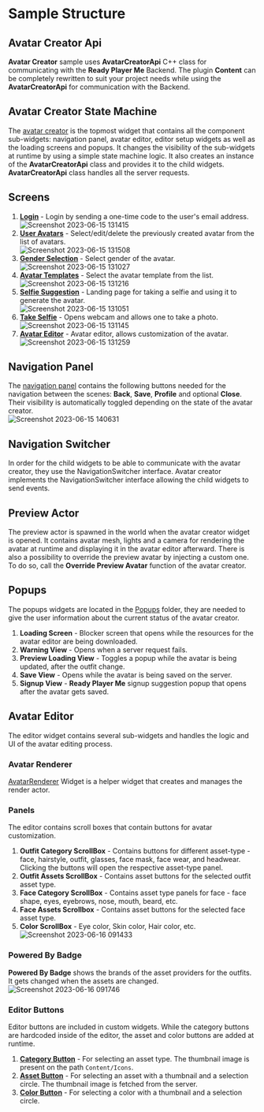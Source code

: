 ﻿# Sample Structure

## Avatar Creator Api
**Avatar Creator** sample uses **AvatarCreatorApi** C++ class for communicating with the **Ready Player Me** Backend. The plugin **Content** can be completely rewritten to suit your project needs while using the **AvatarCreatorApi** for communication with the Backend.

## Avatar Creator State Machine
The [avatar creator](../Content/AvatarCreator/Widgets/WBP_RPM_AvatarCreator.uasset) is the topmost widget that contains all the component sub-widgets: navigation panel, avatar editor, editor setup widgets as well as the loading screens and popups.
It changes the visibility of the sub-widgets at runtime by using a simple state machine logic.
It also creates an instance of the **AvatarCreatorApi** class and provides it to the child widgets. **AvatarCreatorApi** class handles all the server requests.

## Screens
1. [**Login**](../Content/AvatarCreator/Widgets/Pages/WBP_RPM_Login.uasset) - Login by sending a one-time code to the user's email address.<br>
   ![Screenshot 2023-06-15 131415](https://github.com/readyplayerme/rpm-unreal-avatar-creator/assets/3124894/6b19934c-d7fd-4f78-b050-cab75c410269)
2. [**User Avatars**](../Content/AvatarCreator/Widgets/Pages/UserAvatars/WBP_RPM_UserAvatars.uasset) - Select/edit/delete the previously created avatar from the list of avatars.<br>
   ![Screenshot 2023-06-15 131508](https://github.com/readyplayerme/rpm-unreal-avatar-creator/assets/3124894/b2d256e8-bce8-46ea-8406-3be7c99588c8)
3. [**Gender Selection**](../Content/AvatarCreator/Widgets/Pages/WBP_RPM_GenderSelection.uasset) - Select gender of the avatar.<br>
   ![Screenshot 2023-06-15 131027](https://github.com/readyplayerme/rpm-unreal-avatar-creator/assets/3124894/960d8ca3-5ebe-4349-a833-8193cebf1db8)
4. [**Avatar Templates**](../Content/AvatarCreator/Widgets/Pages/AvatarTemplates/WBP_RPM_PickAnAvatar.uasset) - Select the avatar template from the list.<br>
   ![Screenshot 2023-06-15 131216](https://github.com/readyplayerme/rpm-unreal-avatar-creator/assets/3124894/30633ac4-a582-48d0-b196-b8d3ec7f056f)
5. [**Selfie Suggestion**](../Content/AvatarCreator/Widgets/Pages/WBP_RPM_SelfieSuggestion.uasset) - Landing page for taking a selfie and using it to generate the avatar.<br>
   ![Screenshot 2023-06-15 131051](https://github.com/readyplayerme/rpm-unreal-avatar-creator/assets/3124894/466bc705-1ebe-4529-99d3-c1b24a194dfb)
6. [**Take Selfie**](../Content/AvatarCreator/Widgets/Pages/WBP_RPM_TakeSelfie.uasset) - Opens webcam and allows one to take a photo.<br>
   ![Screenshot 2023-06-15 131145](https://github.com/readyplayerme/rpm-unreal-avatar-creator/assets/3124894/8344793e-212c-4d59-85a0-7ef71fe1bfaf)
7. [**Avatar Editor**](../Content/AvatarCreator/Widgets/Editor/WBP_RPM_AvatarEditor.uasset) - Avatar editor, allows customization of the avatar.<br>
   ![Screenshot 2023-06-15 131259](https://github.com/readyplayerme/rpm-unreal-avatar-creator/assets/3124894/466ac898-52e1-483d-8ddd-ac938674b8a1)

## Navigation Panel
The [navigation panel](../Content/AvatarCreator/Widgets/WBP_RPM_NavigationPanel.uasset) contains the following buttons needed for the navigation between the scenes:
**Back**, **Save**, **Profile** and optional **Close**. Their visibility is automatically toggled depending on the state of the avatar creator.<br>
![Screenshot 2023-06-15 140631](https://github.com/readyplayerme/rpm-unreal-avatar-creator/assets/3124894/ac7a57f9-bc05-4a64-9213-4639f52e1df9)

## Navigation Switcher
In order for the child widgets to be able to communicate with the avatar creator, they use the NavigationSwitcher interface.
Avatar creator implements the NavigationSwitcher interface allowing the child widgets to send events.

## Preview Actor
The preview actor is spawned in the world when the avatar creator widget is opened. It contains avatar mesh,
lights and a camera for rendering the avatar at runtime and displaying it in the avatar editor afterward.
There is also a possibility to override the preview avatar by injecting a custom one. To do so, call the **Override Preview Avatar** function of the avatar creator.

## Popups
The popups widgets are located in the [Popups](../Content/AvatarCreator/Widgets/Popups) folder, they are needed to give the user information about the current status of the avatar creator.
1. **Loading Screen** - Blocker screen that opens while the resources for the avatar editor are being downloaded.
2. **Warning View** - Opens when a server request fails.
3. **Preview Loading View** - Toggles a popup while the avatar is being updated, after the outfit change.
4. **Save View** - Opens while the avatar is being saved on the server.
5. **Signup View** - **Ready Player Me** signup suggestion popup that opens after the avatar gets saved.

## Avatar Editor
The editor widget contains several sub-widgets and handles the logic and UI of the avatar editing process.

### Avatar Renderer
[AvatarRenderer](../Content/AvatarCreator/Blueprints/BP_RPM_PreviewActor.uasset) Widget is a helper widget that creates and manages the render actor.

### Panels
The editor contains scroll boxes that contain buttons for avatar customization.

1. **Outfit Category ScrollBox** - Contains buttons for different asset-type - face, hairstyle, outfit, glasses, face mask, face wear, and headwear.
   Clicking the buttons will open the respective asset-type panel.
2. **Outfit Assets ScrollBox** - Contains asset buttons for the selected outfit asset type.
3. **Face Category ScrollBox** - Contains asset type panels for face - face shape, eyes, eyebrows, nose, mouth, beard, etc.
4. **Face Assets Scrollbox** - Contains asset buttons for the selected face asset type.<br>
5. **Color ScrollBox** - Eye color, Skin color, Hair color, etc.<br>
![Screenshot 2023-06-16 091433](https://github.com/readyplayerme/rpm-unreal-avatar-creator/assets/3124894/79ab6a11-eb1b-42be-99bf-b0b8b1582f8f)

### Powered By Badge
**Powered By Badge** shows the brands of the asset providers for the outfits. It gets changed when the assets are changed.<br>
![Screenshot 2023-06-16 091746](https://github.com/readyplayerme/rpm-unreal-avatar-creator/assets/3124894/e7a96196-c183-46cb-9038-ae12b56af08d)

### Editor Buttons
Editor buttons are included in custom widgets. While the category buttons are hardcoded inside of the editor, the asset and color buttons are added at runtime.

1. [**Category Button**](../Content/AvatarCreator/Widgets/Editor/WBP_RPM_CategoryButton.uasset) - For selecting an asset type. The thumbnail image is present on the path `Content/Icons`.
2. [**Asset Button**](../Content/AvatarCreator/Widgets/Editor/WBP_RPM_AssetButton.uasset) - For selecting an asset with a thumbnail and a selection circle. The thumbnail image is fetched from the server.
3. [**Color Button**](../Content/AvatarCreator/Widgets/Editor/WBP_RPM_ColorButton.uasset) - For selecting a color with a thumbnail and a selection circle.

